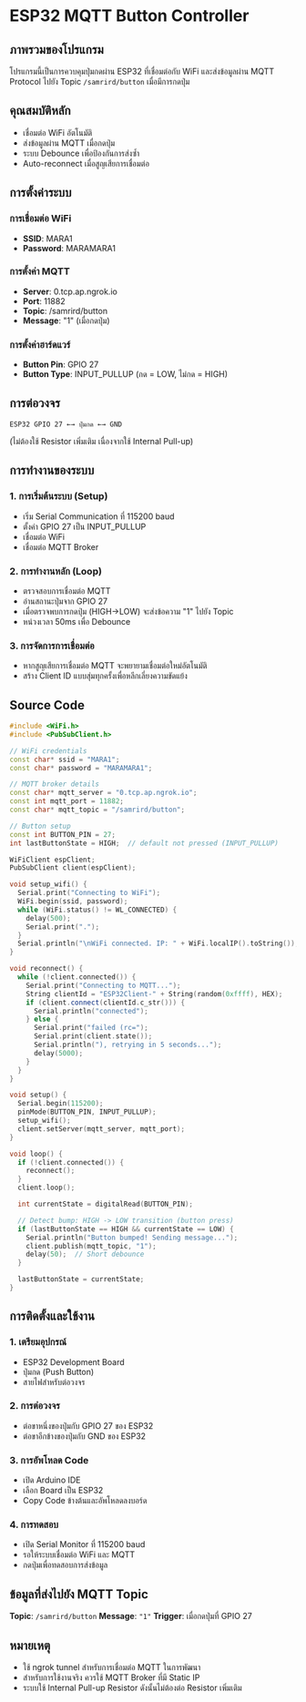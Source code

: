 # ESP32 MQTT Button Controller

## ภาพรวมของโปรแกรม
โปรแกรมนี้เป็นการควบคุมปุ่มกดผ่าน ESP32 ที่เชื่อมต่อกับ WiFi และส่งข้อมูลผ่าน MQTT Protocol ไปยัง Topic `/samrird/button` เมื่อมีการกดปุ่ม

## คุณสมบัติหลัก
- เชื่อมต่อ WiFi อัตโนมัติ
- ส่งข้อมูลผ่าน MQTT เมื่อกดปุ่ม
- ระบบ Debounce เพื่อป้องกันการส่งซ้ำ
- Auto-reconnect เมื่อสูญเสียการเชื่อมต่อ

## การตั้งค่าระบบ

### การเชื่อมต่อ WiFi
- **SSID**: MARA1
- **Password**: MARAMARA1

### การตั้งค่า MQTT
- **Server**: 0.tcp.ap.ngrok.io
- **Port**: 11882
- **Topic**: /samrird/button
- **Message**: "1" (เมื่อกดปุ่ม)

### การตั้งค่าฮาร์ดแวร์
- **Button Pin**: GPIO 27
- **Button Type**: INPUT_PULLUP (กด = LOW, ไม่กด = HIGH)

## การต่อวงจร
```
ESP32 GPIO 27 ←→ ปุ่มกด ←→ GND
```
(ไม่ต้องใช้ Resistor เพิ่มเติม เนื่องจากใช้ Internal Pull-up)

## การทำงานของระบบ

### 1. การเริ่มต้นระบบ (Setup)
- เริ่ม Serial Communication ที่ 115200 baud
- ตั้งค่า GPIO 27 เป็น INPUT_PULLUP
- เชื่อมต่อ WiFi
- เชื่อมต่อ MQTT Broker

### 2. การทำงานหลัก (Loop)
- ตรวจสอบการเชื่อมต่อ MQTT
- อ่านสถานะปุ่มจาก GPIO 27
- เมื่อตรวจพบการกดปุ่ม (HIGH→LOW) จะส่งข้อความ "1" ไปยัง Topic
- หน่วงเวลา 50ms เพื่อ Debounce

### 3. การจัดการการเชื่อมต่อ
- หากสูญเสียการเชื่อมต่อ MQTT จะพยายามเชื่อมต่อใหม่อัตโนมัติ
- สร้าง Client ID แบบสุ่มทุกครั้งเพื่อหลีกเลี่ยงความขัดแย้ง

## Source Code

```cpp
#include <WiFi.h>
#include <PubSubClient.h>

// WiFi credentials
const char* ssid = "MARA1";
const char* password = "MARAMARA1";

// MQTT broker details
const char* mqtt_server = "0.tcp.ap.ngrok.io";
const int mqtt_port = 11882;
const char* mqtt_topic = "/samrird/button";

// Button setup
const int BUTTON_PIN = 27;
int lastButtonState = HIGH;  // default not pressed (INPUT_PULLUP)

WiFiClient espClient;
PubSubClient client(espClient);

void setup_wifi() {
  Serial.print("Connecting to WiFi");
  WiFi.begin(ssid, password);
  while (WiFi.status() != WL_CONNECTED) {
    delay(500);
    Serial.print(".");
  }
  Serial.println("\nWiFi connected. IP: " + WiFi.localIP().toString());
}

void reconnect() {
  while (!client.connected()) {
    Serial.print("Connecting to MQTT...");
    String clientId = "ESP32Client-" + String(random(0xffff), HEX);
    if (client.connect(clientId.c_str())) {
      Serial.println("connected");
    } else {
      Serial.print("failed (rc=");
      Serial.print(client.state());
      Serial.println("), retrying in 5 seconds...");
      delay(5000);
    }
  }
}

void setup() {
  Serial.begin(115200);
  pinMode(BUTTON_PIN, INPUT_PULLUP);
  setup_wifi();
  client.setServer(mqtt_server, mqtt_port);
}

void loop() {
  if (!client.connected()) {
    reconnect();
  }
  client.loop();

  int currentState = digitalRead(BUTTON_PIN);

  // Detect bump: HIGH -> LOW transition (button press)
  if (lastButtonState == HIGH && currentState == LOW) {
    Serial.println("Button bumped! Sending message...");
    client.publish(mqtt_topic, "1");
    delay(50);  // Short debounce
  }

  lastButtonState = currentState;
}
```

## การติดตั้งและใช้งาน

### 1. เตรียมอุปกรณ์
- ESP32 Development Board
- ปุ่มกด (Push Button)
- สายไฟสำหรับต่อวงจร

### 2. การต่อวงจร
- ต่อขาหนึ่งของปุ่มกับ GPIO 27 ของ ESP32
- ต่อขาอีกข้างของปุ่มกับ GND ของ ESP32

### 3. การอัพโหลด Code
- เปิด Arduino IDE
- เลือก Board เป็น ESP32
- Copy Code ข้างต้นและอัพโหลดลงบอร์ด

### 4. การทดสอบ
- เปิด Serial Monitor ที่ 115200 baud
- รอให้ระบบเชื่อมต่อ WiFi และ MQTT
- กดปุ่มเพื่อทดสอบการส่งข้อมูล

## ข้อมูลที่ส่งไปยัง MQTT Topic

**Topic**: `/samrird/button`
**Message**: `"1"`
**Trigger**: เมื่อกดปุ่มที่ GPIO 27

## หมายเหตุ
- ใช้ ngrok tunnel สำหรับการเชื่อมต่อ MQTT ในการพัฒนา
- สำหรับการใช้งานจริง ควรใช้ MQTT Broker ที่มี Static IP
- ระบบใช้ Internal Pull-up Resistor ดังนั้นไม่ต้องต่อ Resistor เพิ่มเติม
